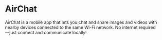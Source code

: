 # AirChat
AirChat is a mobile app that lets you chat and share images and videos with nearby devices connected to the same Wi-Fi network. No internet required—just connect and communicate locally!

